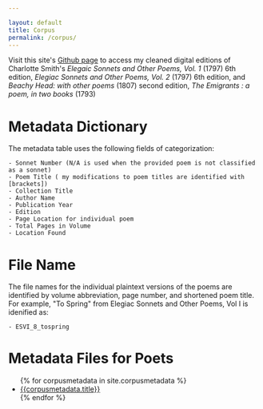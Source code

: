 ```yaml
---

layout: default
title: Corpus
permalink: /corpus/
---
```


Visit this site's [Github page](https://github.com/HornerHolly/dissertation/tree/main/Corpus) to access my cleaned digital editions of Charlotte Smith's *Elegaic Sonnets and Other Poems, Vol. 1* (1797) 6th edition, *Elegiac Sonnets and Other Poems, Vol. 2* (1797) 6th edition, and *Beachy Head: with other poems* (1807) second edition, *The Emigrants : a poem, in two books* (1793)

# Metadata Dictionary
The metadata table uses the following fields of categorization:

    - Sonnet Number (N/A is used when the provided poem is not classified as a sonnet)
    - Poem Title ( my modifications to poem titles are identified with [brackets])
    - Collection Title
    - Author Name
    - Publication Year
    - Edition
    - Page Location for individual poem
    - Total Pages in Volume
    - Location Found

# File Name
The file names for the individual plaintext versions of the poems are identified by volume abbreviation, page number, and shortened poem title. For example, "To Spring" from Elegiac Sonnets and Other Poems, Vol I is idenified as:

    - ESVI_8_tospring
    
# Metadata  Files for Poets
<ul>
{% for corpusmetadata in site.corpusmetadata %}
<li>
<a href="{{site.baseurl}}/{{corpusmetadata.permalink}}">
{{corpusmetadata.title}} 
</a>
</li>
{% endfor %}
</ul>
